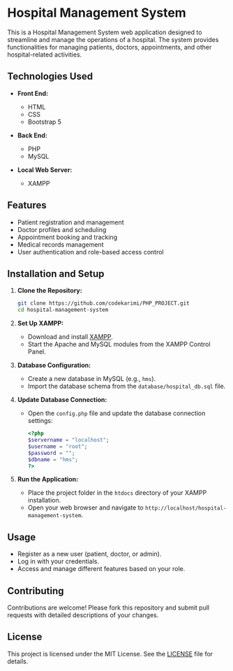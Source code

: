 # Hospital Management System

This is a Hospital Management System web application designed to streamline and manage the operations of a hospital. The system provides functionalities for managing patients, doctors, appointments, and other hospital-related activities. 

## Technologies Used

- **Front End:**
  - HTML
  - CSS
  - Bootstrap 5

- **Back End:**
  - PHP
  - MySQL

- **Local Web Server:**
  - XAMPP

## Features

- Patient registration and management
- Doctor profiles and scheduling
- Appointment booking and tracking
- Medical records management
- User authentication and role-based access control

## Installation and Setup

1. **Clone the Repository:**
    ```bash
    git clone https://github.com/codekarimi/PHP_PROJECT.git
    cd hospital-management-system
    ```

2. **Set Up XAMPP:**
    - Download and install [XAMPP](https://www.apachefriends.org/index.html).
    - Start the Apache and MySQL modules from the XAMPP Control Panel.

3. **Database Configuration:**
    - Create a new database in MySQL (e.g., `hms`).
    - Import the database schema from the `database/hospital_db.sql` file.

4. **Update Database Connection:**
    - Open the `config.php` file and update the database connection settings:
      ```php
      <?php
      $servername = "localhost";
      $username = "root";
      $password = "";
      $dbname = "hms";
      ?>
      ```

5. **Run the Application:**
    - Place the project folder in the `htdocs` directory of your XAMPP installation.
    - Open your web browser and navigate to `http://localhost/hospital-management-system`.

## Usage

- Register as a new user (patient, doctor, or admin).
- Log in with your credentials.
- Access and manage different features based on your role.

## Contributing

Contributions are welcome! Please fork this repository and submit pull requests with detailed descriptions of your changes.

## License

This project is licensed under the MIT License. See the [LICENSE](LICENSE) file for details.
